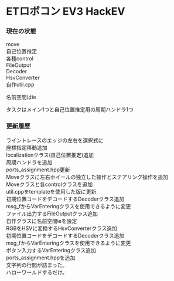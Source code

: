 ETロボコン EV3 HackEV
====
### 現在の状態
move  
自己位置推定  
各種control  
FileOutput  
Decoder  
HsvConverter  
自作util.cpp  
  
名前空間はie  
  
タスクはメイン1つと自己位置推定用の周期ハンドラ1つ  


### 更新履歴
ライントレースのエッジの左右を選択式に  
座標指定移動追加  
localizationクラス(自己位置推定)追加  
周期ハンドラを追加  
ports_assignment.hpp更新  
Moveクラスに左右ホイールの独立した操作とステアリング操作を追加  
Moveクラスと各controlクラスを追加  
util.cppをtemplateを使用した版に更新  
初期位置コードをデコードするDecoderクラス追加  
msg_fからVarEnteringクラスを使用できるように変更  
ファイル出力するFileOutputクラス追加  
自作クラスに名前空間ieを設定  
RGBをHSVに変換するHsvConverterクラス追加  
初期位置コードをデコードするDecoderクラス追加  
msg_fからVarEnteringクラスを使用できるように変更  
ボタン入力するVarEnteringクラス追加  
ports_assignment.hppを追加  
文字列の行間が詰まった。  
ハローワールドするだけ。
